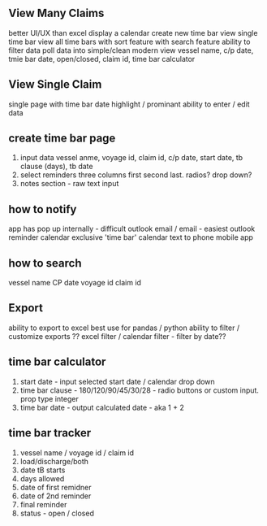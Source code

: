 ## View Many Claims

<!-- AKA CRUD APP -->

better UI/UX than excel
display a calendar
create new time bar
view single time bar
view all time bars
with sort feature
with search feature
ability to filter data
poll data into simple/clean modern view
vessel name, c/p date, tmie bar date, open/closed, claim id,
time bar calculator

## View Single Claim

single page with time bar date highlight / prominant
ability to enter / edit data

## create time bar page

1.  input data
    vessel anme, voyage id, claim id, c/p date, start date, tb clause (days), tb date
2.  select reminders
    three columns first second last. radios? drop down?
3.  notes section - raw text input

## how to notify

app has pop up internally - difficult
outlook email / email - easiest
outlook reminder calendar
exclusive 'time bar' calendar
text to phone
mobile app

## how to search

vessel name
CP date
voyage id
claim id

## Export

ability to export to excel
best use for pandas / python
ability to filter / customize exports
?? excel filter / calendar filter - filter by date??

## time bar calculator

1.  start date - input selected start date / calendar drop down
2.  time bar clause - 180/120/90/45/30/28 - radio buttons or custom input. prop type integer
3.  time bar date - output calculated date - aka 1 + 2

## time bar tracker

1.  vessel name / voyage id / claim id
2.  load/discharge/both
3.  date tB starts
4.  days allowed
5.  date of first remidner
6.  date of 2nd reminder
7.  final reminder
8.  status - open / closed
